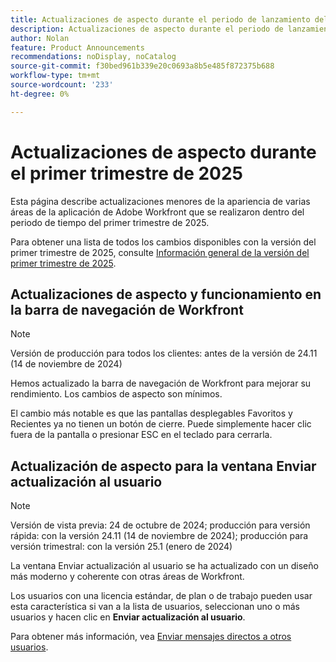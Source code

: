 ```yaml
---
title: Actualizaciones de aspecto durante el periodo de lanzamiento del primer trimestre de 2025
description: Actualizaciones de aspecto durante el periodo de lanzamiento del primer trimestre de 2025
author: Nolan
feature: Product Announcements
recommendations: noDisplay, noCatalog
source-git-commit: f30bed961b339e20c0693a8b5e485f872375b688
workflow-type: tm+mt
source-wordcount: '233'
ht-degree: 0%

---
```


# Actualizaciones de aspecto durante el primer trimestre de 2025

Esta página describe actualizaciones menores de la apariencia de varias áreas de la aplicación de Adobe Workfront que se realizaron dentro del periodo de tiempo del primer trimestre de 2025.

Para obtener una lista de todos los cambios disponibles con la versión del primer trimestre de 2025, consulte [Información general de la versión del primer trimestre de 2025](/help/quicksilver/product-announcements/product-releases/25-q1-release-activity/25-q1-release-overview.md).

## Actualizaciones de aspecto y funcionamiento en la barra de navegación de Workfront

>[!NOTE]
>
>Versión de producción para todos los clientes: antes de la versión de 24.11 (14 de noviembre de 2024)

Hemos actualizado la barra de navegación de Workfront para mejorar su rendimiento. Los cambios de aspecto son mínimos.

El cambio más notable es que las pantallas desplegables Favoritos y Recientes ya no tienen un botón de cierre. Puede simplemente hacer clic fuera de la pantalla o presionar ESC en el teclado para cerrarla.

## Actualización de aspecto para la ventana Enviar actualización al usuario

>[!NOTE]
>
>Versión de vista previa: 24 de octubre de 2024; producción para versión rápida: con la versión 24.11 (14 de noviembre de 2024); producción para versión trimestral: con la versión 25.1 (enero de 2024)

La ventana Enviar actualización al usuario se ha actualizado con un diseño más moderno y coherente con otras áreas de Workfront.

Los usuarios con una licencia estándar, de plan o de trabajo pueden usar esta característica si van a la lista de usuarios, seleccionan uno o más usuarios y hacen clic en **Enviar actualización al usuario**.

Para obtener más información, vea [Enviar mensajes directos a otros usuarios](/help/quicksilver/people-teams-and-groups/work-directly-with-others/send-direct-messages-to-other-users.md).
